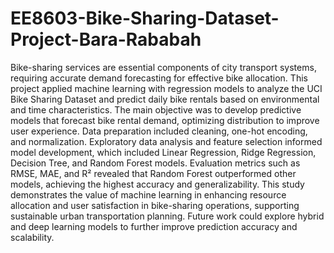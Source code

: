 # EE8603-Bike-Sharing-Dataset-Project-Bara-Rababah
Bike-sharing services are essential components of city transport systems, requiring accurate demand forecasting for effective bike allocation. This project applied machine learning with regression models to analyze the UCI Bike Sharing Dataset and predict daily bike rentals based on environmental and time characteristics. The main objective was to develop predictive models that forecast bike rental demand, optimizing distribution to improve user experience. Data preparation included cleaning, one-hot encoding, and normalization. Exploratory data analysis and feature selection informed model development, which included Linear Regression, Ridge Regression, Decision Tree, and Random Forest models. Evaluation metrics such as RMSE, MAE, and R² revealed that Random Forest outperformed other models, achieving the highest accuracy and generalizability. This study demonstrates the value of machine learning in enhancing resource allocation and user satisfaction in bike-sharing operations, supporting sustainable urban transportation planning. Future work could explore hybrid and deep learning models to further improve prediction accuracy and scalability.
